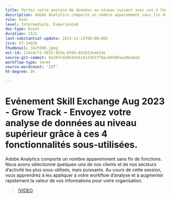 ```yaml
---
title: Portez votre analyse de données au niveau suivant avec ces 4 fonctionnalités sous-utilisées.
description: Adobe Analytics comporte un nombre apparemment sans fin de fonctions. Nous avons sélectionné quelques-uns de nos clients et de nos secteurs d’activité les plus sous-utilisés, mais puissants. Au cours de cette session, vous apprendrez à les appliquer à votre workflow d’analyse et à augmenter rapidement la valeur de vos informations pour votre organisation.
role: User
level: Intermediate, Experienced
doc-type: Event
duration: 2121
last-substantial-update: 2023-12-11T00:00:00Z
jira: KT-14656
thumbnail: 3425990.jpeg
exl-id: 214cdc71-5815-453a-8fd4-8d1813ede24e
source-git-commit: 9a297cda953d4414131657f9ac84580aea0eabeb
workflow-type: tm+mt
source-wordcount: '137'
ht-degree: 0%

---
```


# Evénement Skill Exchange Aug 2023 - Grow Track - Envoyez votre analyse de données au niveau supérieur grâce à ces 4 fonctionnalités sous-utilisées.

Adobe Analytics comporte un nombre apparemment sans fin de fonctions. Nous avons sélectionné quelques-uns de nos clients et de nos secteurs d’activité les plus sous-utilisés, mais puissants. Au cours de cette session, vous apprendrez à les appliquer à votre workflow d’analyse et à augmenter rapidement la valeur de vos informations pour votre organisation.

>[!VIDEO](https://video.tv.adobe.com/v/3425990/?learn=on)
